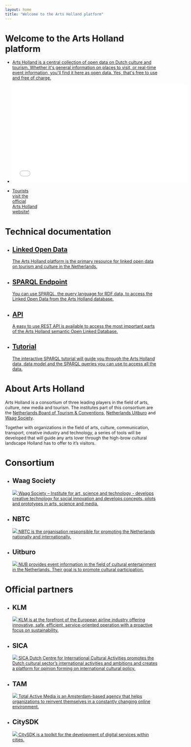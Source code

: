 ```yaml
---
layout: home
title: "Welcome to the Arts Holland platform"
---
```


# Welcome to the Arts Holland platform

<ul>
  <li class="light-blue more">
    <a href="/data">
      <p>
        Arts Holland is a central collection of open data on Dutch culture and tourism. Whether it's general information on places to visit, or real-time event information, you'll find it here as open data. Yes, that's free to use and free of charge.
      </p>
    </a>
  </li>
  <li class="video">
    <iframe src="//player.vimeo.com/video/31784497?title=0&amp;byline=0&amp;portrait=0" width="571" height="321" frameborder="0" webkitallowfullscreen mozallowfullscreen allowfullscreen></iframe>
  </li>
  <li class="diamond orange">
    <a href="http://www.artsholland.com/"><p>Tourists<br />visit the<br />official<br />Arts&nbsp;Holland<br />website!</p></a>
  </li>
</ul>

# Technical documentation

<ul>
  <li class="dark-blue more">
    <a href="{{ site.baseurl }}data">
      <h2>Linked Open Data</h2>
      <p>The Arts Holland platform is the primary resource for linked open data on tourism and culture in the Netherlands.</p>
    </a>
  </li>
  <li class="gray more">
    <a href="{{ site.baseurl }}api#sparql">
      <h2>SPARQL Endpoint</h2>
      <p>You can use SPARQL, the query language for RDF data, to access the Linked Open Data from the Arts Holland database.</p>
    </a>
  </li>
  <li class="gray more">
    <a href="{{ site.baseurl }}api#rest">
      <h2>API</h2>
      <p>A easy to use REST API is available to access the most important parts of the Arts Holland semantic Open Linked Database.</p>
    </a>
  </li>
  <li class="gray more">
    <a href="{{ site.baseurl }}tutorial">
      <h2>Tutorial</h2>
      <p>The interactive SPARQL tutorial will guide you through the Arts Holland data, data model and the SPARQL queries you can use to access all the data.</p>
    </a>
  </li>
</ul>

# About Arts Holland

Arts Holland is a consortium of three leading players in the field of arts, culture, new media and tourism. The institutes part of this consortium are the [Netherlands Board of Tourism & Conventions](http://www.nbtc.nl/corporate/en/), [Netherlands Uitburo](http://www.uitburo.nl/) and [Waag Society](http://www.waag.org/).

Together with organizations in the field of arts, culture, communication, transport, creative industry and technology, a series of tools will be developed that will guide any arts lover through the high-brow cultural landscape Holland has to offer to it’s visitors.

# Consortium

<ul class="about">
  <li class="gray">
    <h2>Waag Society</h2>
    <a href="http://www.waag.org/">
      <p><img src="{{ site.baseurl }}images/waag_society.png" />
      Waag Society – Institute for art, science and technology - develops creative technology for social innovation and develops concepts, pilots and prototypes in arts, science and media.</p>
    </a>
  </li>
  <li class="gray">
    <h2>NBTC</h2>
    <a href="http://www.nbtc.nl/">
      <p><img src="{{ site.baseurl }}images/nbtc.png" />
      NBTC is the organisation responsible for promoting the Netherlands nationally and internationally.</p>
    </a>
  </li>
  <li class="gray">
    <h2>Uitburo</h2>    
    <a href="http://www.uitburo.nl/">
      <p><img src="{{ site.baseurl }}images/uitburo.png" />
        NUB provides event information in the field of cultural entertainment in the Netherlands. Their goal is to promote cultural participation.</p>
    </a>
  </li>
</ul>

# Official partners

<ul class="about">
  <li class="gray">
    <h2>KLM</h2>
    <a href="http://www.klm.com/">
      <p><img src="{{ site.baseurl }}images/klm.png" />
      KLM is at the forefront of the European airline industry offering innovative, safe, efficient, service-oriented operation with a proactive focus on sustainability.</p>
    </a>
  </li>
  <li class="gray">
    <h2>SICA</h2>
    <a href="http://www.sica.nl/">
      <p><img src="{{ site.baseurl }}images/sica.png" />
      SICA Dutch Centre for International Cultural Activities promotes the Dutch cultural sector’s international activities and ambitions and creates a platform for opinion forming on international cultural policy.</p>
    </a>
  </li>
  <li class="gray">
    <h2>TAM</h2>
    <a href="http://www.totalactivemedia.nl/">
      <p><img src="{{ site.baseurl }}images/tam.png" />
      Total Active Media is an Amsterdam-based agency that helps organizations to reinvent themselves in a constantly changing online environment.</p>
    </a>
  </li>
  <li class="gray">
    <h2>CitySDK</h2>    
    <a href="http://citysdk.waag.org/">
      <p><img src="{{ site.baseurl }}images/citysdk.png" />
      CitySDK is a toolkit for the development of digital services within cities.</p>
    </a>
  </li>
</ul>

  